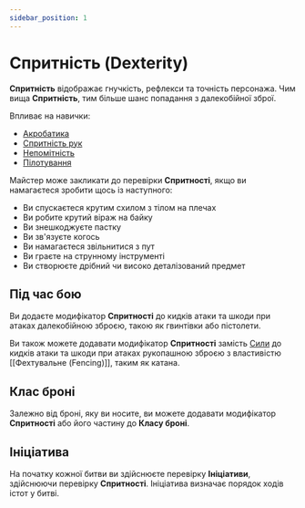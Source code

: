 ```yaml
---
sidebar_position: 1
---
```


# Спритність (Dexterity)

**Спритність** відображає гнучкість, рефлекси та точність персонажа. Чим вища **Спритність**, тим більше шанс попадання з далекобійної зброї.

Впливає на навички:
- [Акробатика](../skills/acrobatics)
- [Спритність рук](../skills/sleight-of-hand)
- [Непомітність](../skills/stealth)
- [Пілотування](../skills/piloting)

Майстер може закликати до перевірки **Спритності**, якщо ви намагаєтеся зробити щось із наступного:
- Ви спускаєтеся крутим схилом з тілом на плечах
- Ви робите крутий віраж на байку
- Ви знешкоджуєте пастку
- Ви зв'язуєте когось
- Ви намагаєтеся звільнитися з пут
- Ви граєте на струнному інструменті
- Ви створюєте дрібний чи високо деталізований предмет

## Під час бою
Ви додаєте модифікатор **Спритності** до кидків атаки та шкоди при атаках далекобійною зброєю, такою як гвинтівки або пістолети.

Ви також можете додавати модифікатор **Спритності** замість [Сили](strength) до кидків атаки та шкоди при атаках рукопашною зброєю з властивістю [[Фехтувальне (Fencing)]], таким як катана.

## Клас броні
Залежно від броні, яку ви носите, ви можете додавати модифікатор **Спритності** або його частину до **Класу броні**.

## Ініціатива
На початку кожної битви ви здійснюєте перевірку **Ініціативи**, здійснюючи перевірку **Спритності**. Ініціатива визначає порядок ходів істот у битві.
